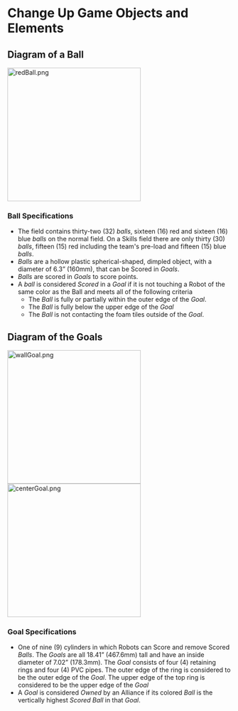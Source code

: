 # Change Up Game Objects and Elements

## Diagram of a Ball
<img src="././_images/beginning/redBall.png" alt="redBall.png" style="width: 300px;"/>

### Ball Specifications
- The field contains thirty-two (32) *balls*, sixteen (16) red and sixteen (16) blue *balls* on the normal field. On a Skills field there are only thirty (30) *balls*, fifteen (15) red including the team's pre-load and fifteen (15) blue *balls*.
- *Balls* are a hollow plastic spherical-shaped, dimpled object, with a diameter of 6.3” (160mm), that can be
Scored in *Goals*.
- *Balls* are scored in *Goals* to score points.
- A *ball* is considered *Scored* in a *Goal* if it is not touching a Robot of the same color as the Ball and meets all of the following criteria
    - The *Ball* is fully or partially within the outer edge of the *Goal*.
    - The *Ball* is fully below the upper edge of the *Goal*
    - The *Ball* is not contacting the foam tiles outside of the *Goal*.

## Diagram of the Goals

<img src="././_images/beginning/wallGoal.png" alt="wallGoal.png" style="width: 300px;"/>
<img src="././_images/beginning/centerGoal.png" alt="centerGoal.png" style="width: 300px;"/>

### Goal Specifications
- One of nine (9) cylinders in which Robots can Score and remove Scored *Balls*. The *Goals* are
all 18.41” (467.6mm) tall and have an inside diameter of 7.02” (178.3mm). The *Goal* consists of four (4)
retaining rings and four (4) PVC pipes. The outer edge of the ring is considered to be the outer edge of
the *Goal*. The upper edge of the top ring is considered to be the upper edge of the *Goal*
- A *Goal* is considered *Owned* by an Alliance if its colored *Ball* is the vertically
highest *Scored Ball* in that *Goal*. 